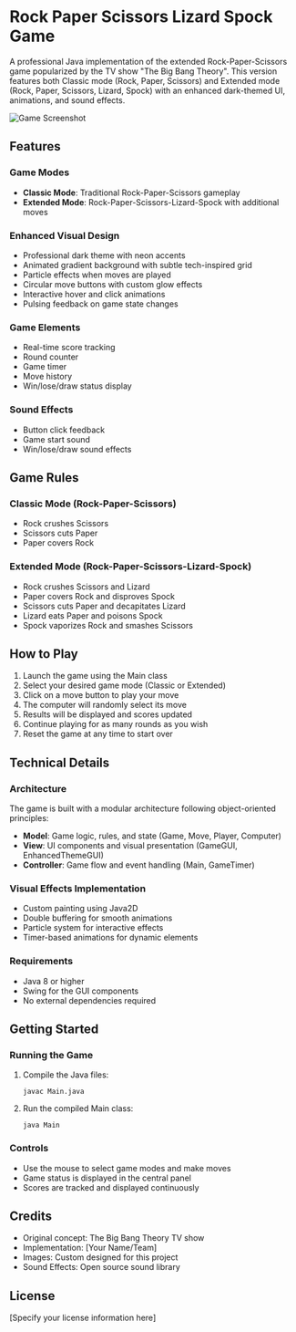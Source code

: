 # Rock Paper Scissors Lizard Spock Game

A professional Java implementation of the extended Rock-Paper-Scissors game popularized by the TV show "The Big Bang Theory". This version features both Classic mode (Rock, Paper, Scissors) and Extended mode (Rock, Paper, Scissors, Lizard, Spock) with an enhanced dark-themed UI, animations, and sound effects.

![Game Screenshot](resource/screenshot.png)

## Features

### Game Modes
- **Classic Mode**: Traditional Rock-Paper-Scissors gameplay
- **Extended Mode**: Rock-Paper-Scissors-Lizard-Spock with additional moves

### Enhanced Visual Design
- Professional dark theme with neon accents
- Animated gradient background with subtle tech-inspired grid
- Particle effects when moves are played
- Circular move buttons with custom glow effects
- Interactive hover and click animations
- Pulsing feedback on game state changes

### Game Elements
- Real-time score tracking
- Round counter
- Game timer
- Move history
- Win/lose/draw status display

### Sound Effects
- Button click feedback
- Game start sound
- Win/lose/draw sound effects

## Game Rules

### Classic Mode (Rock-Paper-Scissors)
- Rock crushes Scissors
- Scissors cuts Paper
- Paper covers Rock

### Extended Mode (Rock-Paper-Scissors-Lizard-Spock)
- Rock crushes Scissors and Lizard
- Paper covers Rock and disproves Spock
- Scissors cuts Paper and decapitates Lizard
- Lizard eats Paper and poisons Spock
- Spock vaporizes Rock and smashes Scissors

## How to Play

1. Launch the game using the Main class
2. Select your desired game mode (Classic or Extended)
3. Click on a move button to play your move
4. The computer will randomly select its move
5. Results will be displayed and scores updated
6. Continue playing for as many rounds as you wish
7. Reset the game at any time to start over

## Technical Details

### Architecture
The game is built with a modular architecture following object-oriented principles:
- **Model**: Game logic, rules, and state (Game, Move, Player, Computer)
- **View**: UI components and visual presentation (GameGUI, EnhancedThemeGUI)
- **Controller**: Game flow and event handling (Main, GameTimer)

### Visual Effects Implementation
- Custom painting using Java2D
- Double buffering for smooth animations
- Particle system for interactive effects
- Timer-based animations for dynamic elements

### Requirements
- Java 8 or higher
- Swing for the GUI components
- No external dependencies required

## Getting Started

### Running the Game
1. Compile the Java files:
   ```
   javac Main.java
   ```
2. Run the compiled Main class:
   ```
   java Main
   ```

### Controls
- Use the mouse to select game modes and make moves
- Game status is displayed in the central panel
- Scores are tracked and displayed continuously

## Credits
- Original concept: The Big Bang Theory TV show
- Implementation: [Your Name/Team]
- Images: Custom designed for this project
- Sound Effects: Open source sound library

## License
[Specify your license information here]
